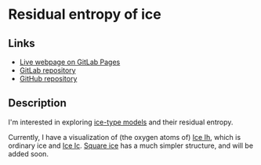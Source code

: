 # Residual entropy of ice

## Links

- [Live webpage on GitLab Pages](https://bmares.gitlab.io/ice-residual-entropy)
- [GitLab repository](https://gitlab.com/bmares/ice-residual-entropy)
- [GitHub repository](https://github.com/maresb/ice-residual-entropy)

## Description

I'm interested in exploring [ice-type models](https://en.wikipedia.org/wiki/Ice-type_model) and their residual entropy.

Currently, I have a visualization of (the oxygen atoms of) [Ice Ih](https://en.wikipedia.org/wiki/Ice_Ih), which is ordinary ice and [Ice Ic](https://en.wikipedia.org/wiki/Ice_Ic). [Square ice](https://journals.aps.org/pr/abstract/10.1103/PhysRev.162.162) has a much simpler structure, and will be added soon.
